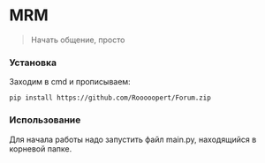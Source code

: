 # MRM #
> Начать общение, просто

### Установка ###
Заходим в cmd и прописываем:
```
pip install https://github.com/Rooooopert/Forum.zip
```
### Использование ###
Для начала работы надо запустить файл main.py, находящийся в корневой папке.
